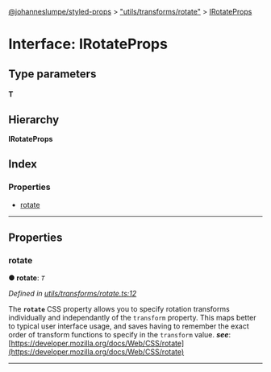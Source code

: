 [@johanneslumpe/styled-props](../README.md) > ["utils/transforms/rotate"](../modules/_utils_transforms_rotate_.md) > [IRotateProps](../interfaces/_utils_transforms_rotate_.irotateprops.md)

# Interface: IRotateProps

## Type parameters
#### T 
## Hierarchy

**IRotateProps**

## Index

### Properties

* [rotate](_utils_transforms_rotate_.irotateprops.md#rotate)

---

## Properties

<a id="rotate"></a>

###  rotate

**● rotate**: *`T`*

*Defined in [utils/transforms/rotate.ts:12](https://github.com/johanneslumpe/styled-props/blob/3abf398/src/utils/transforms/rotate.ts#L12)*

The **`rotate`** CSS property allows you to specify rotation transforms individually and independantly of the `transform` property. This maps better to typical user interface usage, and saves having to remember the exact order of transform functions to specify in the `transform` value.
*__see__*: [https://developer.mozilla.org/docs/Web/CSS/rotate](https://developer.mozilla.org/docs/Web/CSS/rotate)

___

